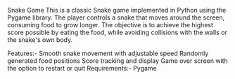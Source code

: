 Snake Game
This is a classic Snake game implemented in Python using the Pygame library. The player controls a snake that moves around the screen, consuming food to grow longer. The objective is to achieve the highest score possible by eating the food, while avoiding collisions with the walls or the snake's own body.

Features:-
Smooth snake movement with adjustable speed
Randomly generated food positions
Score tracking and display
Game over screen with the option to restart or quit
Requirements:-
Pygame
